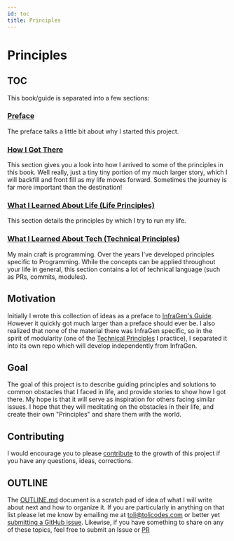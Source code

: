 ```yaml
---
id: toc
title: Principles
---
```


# Principles

## TOC

This book/guide is separated into a few sections:

### [Preface](./preface.md)

The preface talks a little bit about why I started this project.

### [How I Got There](./how-i-got-there.md)

This section gives you a look into how I arrived to some of the principles in this book. Well really, just a tiny tiny portion of my much larger story, which I will backfill and front fill as my life moves forward. Sometimes the journey is far more important than the destination!

### [What I Learned About Life (Life Principles)](./life-principles.md)

This section details the principles by which I try to run my life.

### [What I Learned About Tech (Technical Principles)](./technical-principles)

My main craft is programming. Over the years I've developed principles specific to Programming. While the concepts can be applied throughout your life in general, this section contains a lot of technical language (such as PRs, commits, modules).

## Motivation

Initially I wrote this collection of ideas as a preface to [InfraGen's Guide](http://github.com/hoverinc/infragen/guide). However it quickly got much larger than a preface should ever be. I also realized that none of the material there was InfraGen specific, so in the spirit of modularity (one of the [Technical Principles](./technical-principles.md) I practice), I separated it into its own repo which will develop independently from InfraGen.

## Goal

The goal of this project is to describe guiding principles and solutions to common obstacles that I faced in life, and provide stories to show how I got there. My hope is that it will serve as inspiration for others facing similar issues. I hope that they will meditating on the obstacles in their life, and create their own "Principles" and share them with the world.

## Contributing

I would encourage you to please [contribute](./CONTRIBUTING.md) to the growth of this project if you have any questions, ideas, corrections.

## OUTLINE

The [OUTLINE.md](./OUTLINE.md) document is a scratch pad of idea of what I will write about next and how to organize it. If you are particularly in anything on that list please let me know by emailing me at [toli@tolicodes.com](mailto:toli@tolicodes.com) or better yet [submitting a GitHub issue](https://github.com/tolicodes/principles/issues). Likewise, if you have something to share on any of these topics, feel free to submit an Issue or [PR](https://github.com/tolicodes/principles/pulls)
